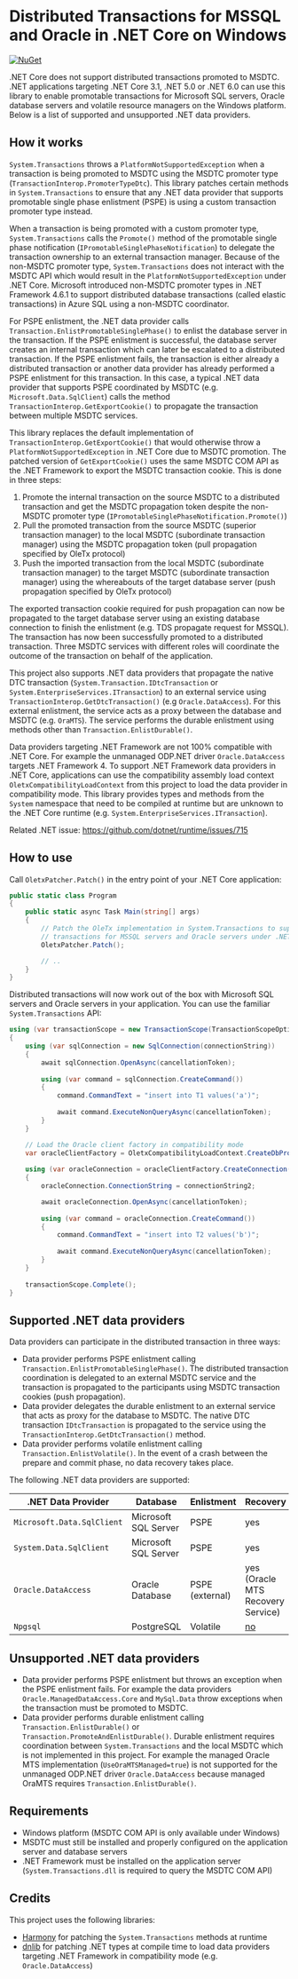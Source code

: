 # Distributed Transactions for MSSQL and Oracle in .NET Core on Windows

[![NuGet](https://img.shields.io/nuget/v/Softwarehelden.Transactions.Oletx.svg)](https://www.nuget.org/packages/Softwarehelden.Transactions.Oletx)

.NET Core does not support distributed transactions promoted to MSDTC. .NET applications targeting
.NET Core 3.1, .NET 5.0 or .NET 6.0 can use this library to enable promotable transactions for
Microsoft SQL servers, Oracle database servers and volatile resource managers on the Windows
platform. Below is a list of supported and unsupported .NET data providers.

## How it works

`System.Transactions` throws a `PlatformNotSupportedException` when a transaction is being promoted
to MSDTC using the MSDTC promoter type (`TransactionInterop.PromoterTypeDtc`). This library patches
certain methods in `System.Transactions` to ensure that any .NET data provider that supports
promotable single phase enlistment (PSPE) is using a custom transaction promoter type instead.

When a transaction is being promoted with a custom promoter type, `System.Transactions` calls the
`Promote()` method of the promotable single phase notification
(`IPromotableSinglePhaseNotification`) to delegate the transaction ownership to an external
transaction manager. Because of the non-MSDTC promoter type, `System.Transactions` does not interact
with the MSDTC API which would result in the `PlatformNotSupportedException` under .NET Core.
Microsoft introduced non-MSDTC promoter types in .NET Framework 4.6.1 to support distributed
database transactions (called elastic transactions) in Azure SQL using a non-MSDTC coordinator.

For PSPE enlistment, the .NET data provider calls `Transaction.EnlistPromotableSinglePhase()` to
enlist the database server in the transaction. If the PSPE enlistment is successful, the database
server creates an internal transaction which can later be escalated to a distributed transaction. If
the PSPE enlistment fails, the transaction is either already a distributed transaction or another
data provider has already performed a PSPE enlistment for this transaction. In this case, a typical
.NET data provider that supports PSPE coordinated by MSDTC (e.g. `Microsoft.Data.SqlClient`) calls
the method `TransactionInterop.GetExportCookie()` to propagate the transaction between multiple
MSDTC services.

This library replaces the default implementation of `TransactionInterop.GetExportCookie()` that
would otherwise throw a `PlatformNotSupportedException` in .NET Core due to MSDTC promotion. The
patched version of `GetExportCookie()` uses the same MSDTC COM API as the .NET Framework to export
the MSDTC transaction cookie. This is done in three steps:

1) Promote the internal transaction on the source MSDTC to a distributed transaction and get the
   MSDTC propagation token despite the non-MSDTC promoter type
   (`IPromotableSinglePhaseNotification.Promote()`)
2) Pull the promoted transaction from the source MSDTC (superior transaction manager) to the local
   MSDTC (subordinate transaction manager) using the MSDTC propagation token (pull propagation
   specified by OleTx protocol)
3) Push the imported transaction from the local MSDTC (subordinate transaction manager) to the
   target MSDTC (subordinate transaction manager) using the whereabouts of the target database
   server (push propagation specified by OleTx protocol)

The exported transaction cookie required for push propagation can now be propagated to the target
database server using an existing database connection to finish the enlistment (e.g. TDS propagate
request for MSSQL). The transaction has now been successfully promoted to a distributed transaction.
Three MSDTC services with different roles will coordinate the outcome of the transaction on behalf
of the application.

This project also supports .NET data providers that propagate the native DTC transaction
(`System.Transaction.IDtcTransaction` or `System.EnterpriseServices.ITransaction`) to an external
service using `TransactionInterop.GetDtcTransaction()` (e.g `Oracle.DataAccess`). For this external
enlistment, the service acts as a proxy between the database and MSDTC (e.g. `OraMTS`). The service
performs the durable enlistment using methods other than `Transaction.EnlistDurable()`.

Data providers targeting .NET Framework are not 100% compatible with .NET Core. For example the
unmanaged ODP.NET driver `Oracle.DataAccess` targets .NET Framework 4. To support .NET Framework
data providers in .NET Core, applications can use the compatibility assembly load context
`OletxCompatibilityLoadContext` from this project to load the data provider in compatibility mode.
This library provides types and methods from the `System` namespace that need to be compiled at
runtime but are unknown to the .NET Core runtime (e.g. `System.EnterpriseServices.ITransaction`).

Related .NET issue: https://github.com/dotnet/runtime/issues/715

## How to use

Call `OletxPatcher.Patch()` in the entry point of your .NET Core application:

```cs
public static class Program
{
    public static async Task Main(string[] args)
    {
        // Patch the OleTx implementation in System.Transactions to support distributed
        // transactions for MSSQL servers and Oracle servers under .NET Core
        OletxPatcher.Patch();

        // ..
    }
}
```

Distributed transactions will now work out of the box with Microsoft SQL servers and Oracle servers
in your application. You can use the familiar `System.Transactions` API:

```cs
using (var transactionScope = new TransactionScope(TransactionScopeOption.Required, TransactionScopeAsyncFlowOption.Enabled))
{
    using (var sqlConnection = new SqlConnection(connectionString))
    {
        await sqlConnection.OpenAsync(cancellationToken);
        
        using (var command = sqlConnection.CreateCommand())
        {
            command.CommandText = "insert into T1 values('a')";
            
            await command.ExecuteNonQueryAsync(cancellationToken);
        }
    }

    // Load the Oracle client factory in compatibility mode
    var oracleClientFactory = OletxCompatibilityLoadContext.CreateDbProviderFactory(typeof(OracleClientFactory));
  
    using (var oracleConnection = oracleClientFactory.CreateConnection())
    {
        oracleConnection.ConnectionString = connectionString2;

        await oracleConnection.OpenAsync(cancellationToken);
        
        using (var command = oracleConnection.CreateCommand())
        {
            command.CommandText = "insert into T2 values('b')";
            
            await command.ExecuteNonQueryAsync(cancellationToken);
        }
    }
    
    transactionScope.Complete();
}
```

## Supported .NET data providers

Data providers can participate in the distributed transaction in three ways:

- Data provider performs PSPE enlistment calling `Transaction.EnlistPromotableSinglePhase()`. The
  distributed transaction coordination is delegated to an external MSDTC service and the transaction
  is propagated to the participants using MSDTC transaction cookies (push propagation).
- Data provider delegates the durable enlistment to an external service that acts as proxy for the
  database to MSDTC. The native DTC transaction `IDtcTransaction` is propagated to the service using
  the `TransactionInterop.GetDtcTransaction()` method.
- Data provider performs volatile enlistment calling `Transaction.EnlistVolatile()`. In the event of
  a crash between the prepare and commit phase, no data recovery takes place.

The following .NET data providers are supported:

| .NET Data Provider         | Database             | Enlistment      | Recovery                                           | Remarks                                      |
| -------------------------- | -------------------- | --------------- | -------------------------------------------------- | -------------------------------------------- |
| `Microsoft.Data.SqlClient` | Microsoft SQL Server | PSPE            | yes                                                |                                              |
| `System.Data.SqlClient`    | Microsoft SQL Server | PSPE            | yes                                                |                                              |
| `Oracle.DataAccess`        | Oracle Database      | PSPE (external) | yes (Oracle MTS Recovery Service)                  | `UseOraMTSManaged=false` and `CPVersion=1.0` |
| `Npgsql`                   | PostgreSQL           | Volatile        | [no](https://github.com/npgsql/npgsql/issues/1378) |                                              |

## Unsupported .NET data providers

- Data provider performs PSPE enlistment but throws an exception when the PSPE enlistment fails. For
  example the data providers `Oracle.ManagedDataAccess.Core` and `MySql.Data` throw exceptions when
  the transaction must be promoted to MSDTC.
- Data provider performs durable enlistment calling `Transaction.EnlistDurable()` or
  `Transaction.PromoteAndEnlistDurable()`. Durable enlistment requires coordination between
  `System.Transactions` and the local MSDTC which is not implemented in this project. For example
  the managed Oracle MTS implementation (`UseOraMTSManaged=true`) is not supported for the unmanaged
  ODP.NET driver `Oracle.DataAccess` because managed OraMTS requires `Transaction.EnlistDurable()`.

## Requirements

- Windows platform (MSDTC COM API is only available under Windows)
- MSDTC must still be installed and properly configured on the application server and database
  servers
- .NET Framework must be installed on the application server (`System.Transactions.dll` is required
  to query the MSDTC COM API)

## Credits

This project uses the following libraries:

- [Harmony](https://github.com/pardeike/Harmony) for patching the `System.Transactions` methods at
  runtime
- [dnlib](https://github.com/0xd4d/dnlib) for patching .NET types at compile time to load data
  providers targeting .NET Framework in compatibility mode (e.g. `Oracle.DataAccess`)
